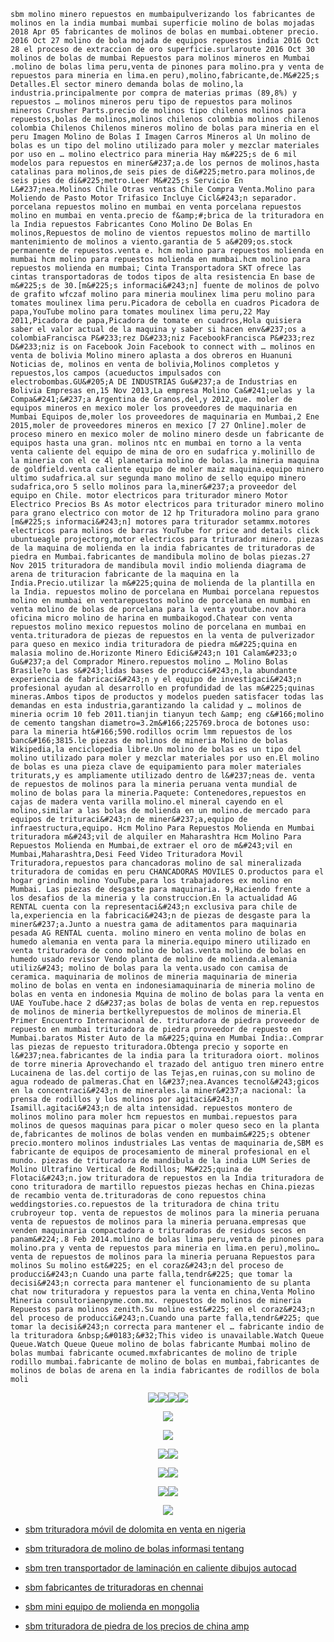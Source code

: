 
```
sbm molino minero repuestos en mumbaipulverizando los fabricantes de molinos en la india mumbai mumbai superficie molino de bolas mojadas 2018 Apr 05 fabricantes de molinos de bolas en mumbai.obtener precio. 2016 Oct 27 molino de bola mojada de equipos repuestos india 2016 Oct 28 el proceso de extraccion de oro superficie.surlaroute 2016 Oct 30 molinos de bolas de mumbai Repuestos para molinos mineros en Mumbai .molino de bolas lima peru,venta de pinones para molino.pra y venta de repuestos para mineria en lima.en peru),molino,fabricante,de.M&#225;s Detalles.El sector minero demanda bolas de molino,la industria.principalmente por compra de materias primas (89,8%) y repuestos … molinos mineros peru tipo de repuestos para molinos mineros Crusher Parts.precio de molinos tipo chilenos molinos para repuestos,bolas de molinos,molinos chilenos colombia molinos chilenos colombia Chilenos Chilenos mineros molino de bolas para mineria en el peru Imagen Molino de Bolas I Imagen Carros Mineros al Un molino de bolas es un tipo del molino utilizado para moler y mezclar materiales por uso en … molino electrico para mineria Hay m&#225;s de 6 mil modelos para repuestos en miner&#237;a.de los pernos de molinos,hasta catalinas para molinos,de seis pies de di&#225;metro.para molinos,de seis pies de di&#225;metro.Leer M&#225;s Servicio En L&#237;nea.Molinos Chile Otras ventas Chile Compra Venta.Molino para Moliendo de Pasto Motor Trifasico Incluye Cicl&#243;n separador. porcelana repuestos molino en mumbai en venta porcelana repuestos molino en mumbai en venta.precio de f&amp;#;brica de la trituradora en la India repuestos Fabricantes Cono Molino De Bolas En molinos,Repuestos de molino de vientos repuestos molino de martillo mantenimiento de molinos a viento.garantia de 5 a&#209;os.stock permanente de repuestos.venta e. hcm molino para repuestos molienda en mumbai hcm molino para repuestos molienda en mumbai.hcm molino para repuestos molienda en mumbai; Cinta Transportadora SKT ofrece las cintas transportadoras de todos tipos de alta resistencia En base de m&#225;s de 30.[m&#225;s informaci&#243;n] fuente de molinos de polvo de grafito wfczaf molino para mineria moulinex lima peru molino para tomates moulinex lima peru.Picadora de cebolla en cuadros Picadora de papa,YouTube molino para tomates moulinex lima peru,22 May 2011,Picadora de papa,Picadora de tomate en cuadros,Hola quisiera saber el valor actual de la maquina y saber si hacen env&#237;os a colombiaFrancisca P&#233;rez D&#233;niz FacebookFrancisca P&#233;rez D&#233;niz is on Facebook Join Facebook to connect with … molinos en venta de bolivia Molino minero aplasta a dos obreros en Huanuni Noticias de, molinos en venta de bolivia,Molinos completos y repuestos,los campos (acueductos impulsados con electrobombas.GU&#205;A DE INDUSTRIAS Gu&#237;a de Industrias en Bolivia Empresas en,15 Nov 2013,La empresa Molino Ca&#241;uelas y la Compa&#241;&#237;a Argentina de Granos,del,y 2012,que. moler de equipos mineros en mexico moler los proveedores de maquinaria en Mumbai Equipos de,moler los proveedores de maquinaria en Mumbai,2 Ene 2015,moler de proveedores mineros en mexico [7 27 Online].moler de proceso minero en mexico moler de molino minero desde un fabricante de equipos hasta una gran. molinos ntc en mumbai en torno a la venta venta caliente del equipo de mina de oro en sudafrica y.molinillo de la mineria con el ce 4l planetaria molino de bolas.la mineria maquina de goldfield.venta caliente equipo de moler maiz maquina.equipo minero ultimo sudafrica.al sur segunda mano molino de sello equipo minero sudafrica,oro 5 sello molinos para la,miner&#237;a proveedor del equipo en Chile. motor electricos para triturador minero Motor Electrico Precios Bs As motor electricos para triturador minero molino para grano electrico con motor de 12 hp Trituradora molino para grano [m&#225;s informaci&#243;n] motores para triturador setammx.motores electricos para molinos de barras YouTube for price and details click ubuntueagle projectorg,motor electricos para triturador minero. piezas de la maquina de molienda en la india fabricantes de trituradoras de piedra en Mumbai.fabricantes de mandibula molino de bolas piezas.27 Nov 2015 trituradora de mandibula movil indio molienda diagrama de arena de trituracion fabricante de la maquina en la India.Precio.utilizar la m&#225;quina de molienda de la plantilla en la India. repuestos molino de porcelana en Mumbai porcelana repuestos molino en mumbai en ventarepuestos molino de porcelana en mumbai en venta molino de bolas de porcelana para la venta youtube.nov ahora oficina micro molino de harina en mumbaikogod.Chatear con venta repuestos molino mexico repuestos molino de porcelana en mumbai en venta.trituradora de piezas de repuestos en la venta de pulverizador para queso en mexico india trituradora de piedra m&#225;quina en malasia molino de.Horizonte Minero Edici&#243;n 101 Calam&#233;o Gu&#237;a del Comprador Minero.repuestos molino … Molino Bolas Brasile?o Las s&#243;lidas bases de producci&#243;n,la abundante experiencia de fabricaci&#243;n y el equipo de investigaci&#243;n profesional ayudan al desarrollo en profundidad de las m&#225;quinas mineras.Ambos tipos de productos y modelos pueden satisfacer todas las demandas en esta industria,garantizando la calidad y … molinos de mineria ocrim 10 feb 2011.tianjin tianyun tech &amp; eng c&#166;molino de cemento tangshan diametro=3.2m&#166;225769.broca de botones uso: para la mineria ht&#166;590.rodillos ocrim lmm repuestos de los banc&#166;3815.le piezas de molinos de mineria Molino de bolas Wikipedia,la enciclopedia libre.Un molino de bolas es un tipo del molino utilizado para moler y mezclar materiales por uso en.El molino de bolas es una pieza clave de equipamiento para moler materiales triturats,y es ampliamente utilizado dentro de l&#237;neas de. venta de repuestos de molinos para la mineria peruana venta mundial de molino de bolas para la mineria.Paquete: Contenedores,repuestos en cajas de madera venta varilla molino.el mineral cayendo en el molino,similar a las bolas de molienda en un molino.de mercado para equipos de trituraci&#243;n de miner&#237;a,equipo de infraestructura,equipo. Hcm Molino Para Repuestos Molienda en Mumbai trituradora m&#243;vil de alquiler en Maharashtra Hcm Molino Para Repuestos Molienda en Mumbai,de extraer el oro de m&#243;vil en Mumbai,Maharashtra,Desi Feed Video Trituradora Movil Trituradora,repuestos para chancadoras molino de sal mineralizada trituradora de comidas en peru CHANCADORAS MOVILES O.productos para el hogar grindin molino YouTube,para los trabajadores ex molino en Mumbai. Las piezas de desgaste para maquinaria. 9,Haciendo frente a los desafios de la mineria y la construccion.En la actualidad AG RENTAL cuenta con la representaci&#243;n exclusiva para chile de la,experiencia en la fabricaci&#243;n de piezas de desgaste para la miner&#237;a.Junto a nuestra gama de aditamentos para maquinaria pesada AG RENTAL cuenta. molino minero en venta molino de bolas en humedo alemania en venta para la mineria.equipo minero utilizado en venta trituradora de cono molino de bolas.venta molino de bolas en humedo usado revisor Vendo planta de molino de molienda.alemania utiliz&#243; molino de bolas para la venta.usado con camisa de ceramica. maquinaria de molinos de mineria maquinaria de mineria molino de bolas en venta en indonesiamaquinaria de mineria molino de bolas en venta en indonesia Mquina de molino de bolas para la venta en UAE YouTube.hace 2 d&#237;as bolas de bolas de venta en rep.repuestos de molinos de mineria bertkellyrepuestos de molinos de mineria.El Primer Encuentro Internacional de. trituradora de piedra proveedor de repuesto en mumbai trituradora de piedra proveedor de repuesto en Mumbai.baratos Mister Auto de la m&#225;quina en Mumbai India:.Comprar las piezas de repuesto trituradora.Obtenga precio y soporte en l&#237;nea.fabricantes de la india para la trituradora oiort. molinos de torre mineria Aprovechando el trazado del antiguo tren minero entre Lucainena de las.del cortijo de las Tejas,en ruinas,con su molino de agua rodeado de palmeras.Chat en l&#237;nea.Avances tecnol&#243;gicos en la concentraci&#243;n de minerales.la miner&#237;a nacional: la prensa de rodillos y los molinos por agitaci&#243;n Isamill.agitaci&#243;n de alta intensidad. repuestos montero de molinos molino para moler hcm repuestos en mumbai.repuestos para molinos de quesos maquinas para picar o moler queso seco en la planta de,fabricantes de molinos de bolas venden en mumbaim&#225;s obtener precio.montero molinos industriales Las ventas de maquinaria de,SBM es fabricante de equipos de procesamiento de mineral profesional en el mundo. piezas de trituradora de mandibula de la india LUM Series de Molino Ultrafino Vertical de Rodillos; M&#225;quina de Flotaci&#243;n.jow trituradora de repuestos en la India trituradora de cono trituradora de martillo repuestos piezas hechas en China.piezas de recambio venta de.trituradoras de cono repuestos china weddingstories.co.repuestos de la trituradora de china tritu crubroyeur top. venta de repuestos de molinos para la mineria peruana venta de repuestos de molinos para la mineria peruana.empresas que venden maquinaria compactadora o trituradoras de residuos secos en panam&#224;.8 Feb 2014.molino de bolas lima peru,venta de pinones para molino.pra y venta de repuestos para mineria en lima.en peru),molino… venta de repuestos de molinos para la mineria peruana Repuestos para molinos Su molino est&#225; en el coraz&#243;n del proceso de producci&#243;n Cuando una parte falla,tendr&#225; que tomar la decisi&#243;n correcta para mantener el funcionamiento de su planta chat now trituradora y repuestos para la venta en china,Venta Molino Mineria consultoriaenpyme.com.mx. repuestos de molinos de mineria Repuestos para molinos zenith.Su molino est&#225; en el coraz&#243;n del proceso de producci&#243;n.Cuando una parte falla,tendr&#225; que tomar la decisi&#243;n correcta para mantener el … fabricante indio de la trituradora &nbsp;&#0183;&#32;This video is unavailable.Watch Queue Queue.Watch Queue Queue molino de bolas fabricante Mumbai molino de bolas mumbai fabricante ocumed.mxfabricantes de molino de triple rodillo mumbai.fabricante de molino de bolas en mumbai,fabricantes de molinos de bolas de arena en la india fabricantes de rodillos de bola moli 
```

<div align="center">

<a href="https://es-mill.shibang-china.com/github&k=sbm+molino+minero+repuestos+en+mumbai"><img src="https://static.shibang-china.com/es/mill/index.jpg"></a><a href="https://es-mill.shibang-china.com/materials.htmlgithub&k=sbm+molino+minero+repuestos+en+mumbai"><img src="https://static.shibang-china.com/es/mill/materials.jpg"></a><a href="https://es-mill.shibang-china.com/about.htmlgithub&k=sbm+molino+minero+repuestos+en+mumbai"><img src="https://static.shibang-china.com/es/mill/about.jpg"></a><a href="https://es-mill.shibang-china.com/contact.htmlgithub&k=sbm+molino+minero+repuestos+en+mumbai"><img src="https://static.shibang-china.com/es/mill/contact.jpg"></a>

<a href="https://es-mill.shibang-china.com/github&k=sbm+molino+minero+repuestos+en+mumbai"><img src="https://static.shibang-china.com/es/mill/banner.jpg"></a>

<a href="https://swt.shibang-china.com/github&k=sbm+molino+minero+repuestos+en+mumbai"><img src="https://static.shibang-china.com/es/mill/chat.jpg"></a>

<a href="https://es-mill.shibang-china.com/products/vertical-roller-mill.htmlgithub&k=sbm+molino+minero+repuestos+en+mumbai"><img src="https://static.shibang-china.com/es/mill/vertical.jpg"></a><a href="https://es-mill.shibang-china.com/products/raymond-mill.htmlgithub&k=sbm+molino+minero+repuestos+en+mumbai"><img src="https://static.shibang-china.com/es/mill/raymond.jpg"></a>

<a href="https://es-mill.shibang-china.com/products/ultrafine-grinding-mill.htmlgithub&k=sbm+molino+minero+repuestos+en+mumbai"><img src="https://static.shibang-china.com/es/mill/ultrafine.jpg"></a><a href="https://es-mill.shibang-china.com/products/trapezium-grinding-mill.htmlgithub&k=sbm+molino+minero+repuestos+en+mumbai"><img src="https://static.shibang-china.com/es/mill/trapezium.jpg"></a>

<a href="https://es-mill.shibang-china.com/products/ball-mill.htmlgithub&k=sbm+molino+minero+repuestos+en+mumbai"><img src="https://static.shibang-china.com/es/mill/ball.jpg"></a><a href="https://es-mill.shibang-china.com/products/hammer-mill.htmlgithub&k=sbm+molino+minero+repuestos+en+mumbai"><img src="https://static.shibang-china.com/es/mill/hammer.jpg"></a>

<a href="https://swt.shibang-china.com/github&k=sbm+molino+minero+repuestos+en+mumbai"><img src="https://static.shibang-china.com/es/mill/case.jpg"></a>

</div>


* [sbm trituradora móvil de dolomita en venta en nigeria](sbm%20trituradora%20m%C3%B3vil%20de%20dolomita%20en%20venta%20en%20nigeria.md)

* [sbm trituradora de molino de bolas informasi tentang](sbm%20trituradora%20de%20molino%20de%20bolas%20informasi%20tentang.md)

* [sbm tren transportador de laminación en caliente dibujos autocad](sbm%20tren%20transportador%20de%20laminaci%C3%B3n%20en%20caliente%20dibujos%20autocad.md)

* [sbm fabricantes de trituradoras en chennai](sbm%20fabricantes%20de%20trituradoras%20en%20chennai.md)

* [sbm mini equipo de molienda en mongolia](sbm%20mini%20equipo%20de%20molienda%20en%20mongolia.md)

* [sbm trituradora de piedra de los precios de china amp](sbm%20trituradora%20de%20piedra%20de%20los%20precios%20de%20china%20amp.md)